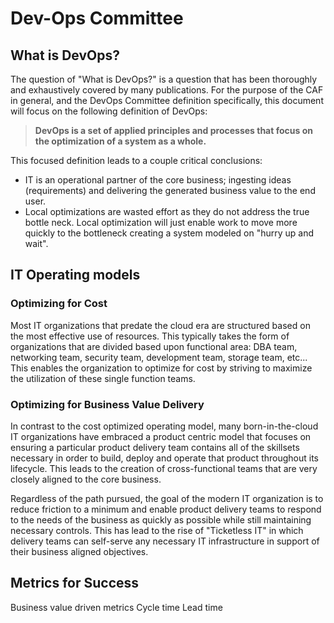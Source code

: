 Dev-Ops Committee
=================

## What is DevOps?

The question of "What is DevOps?" is a question that has been thoroughly and exhaustively covered by many publications. For the purpose of the CAF in general, and the DevOps Committee definition specifically, this document will focus on the following definition of DevOps:

> **DevOps is a set of applied principles and processes that focus on the optimization of a system as a whole.** 

This focused definition leads to a couple critical conclusions:

* IT is an operational partner of the core business; ingesting ideas (requirements) and delivering the generated business value to the end user.
* Local optimizations are wasted effort as they do not address the true bottle neck. Local optimization will just enable work to move more quickly to the bottleneck creating a system modeled on "hurry up and wait".  

## IT Operating models

### Optimizing for Cost

Most IT organizations that predate the cloud era are structured based on the most effective use of resources. This typically takes the form of organizations that are divided based upon functional area: DBA team, networking team, security team, development team, storage team, etc... This enables the organization to optimize for cost by striving to maximize the utilization of these single function teams.

### Optimizing for Business Value Delivery

In contrast to the cost optimized operating model, many born-in-the-cloud IT organizations have embraced a product centric model that focuses on ensuring a particular product delivery team contains all of the skillsets necessary in order to build, deploy and operate that product throughout its lifecycle. This leads to the creation of cross-functional teams that are very closely aligned to the core business.

Regardless of the path pursued, the goal of the modern IT organization is to reduce friction to a minimum and enable product delivery teams to respond to the needs of the business as quickly as possible while still maintaining necessary controls. This has lead to the rise of "Ticketless IT" in which delivery teams can self-serve any necessary IT infrastructure in support of their business aligned objectives.

## Metrics for Success

Business value driven metrics
Cycle time
Lead time